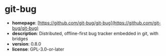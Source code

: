 # git-bug

- **homepage**: [https://github.com/git-bug/git-bug](https://github.com/git-bug/git-bug)
- **description**: Distributed, offline-first bug tracker embedded in git, with bridges
- **version**: 0.8.0
- **license**: GPL-3.0-or-later

